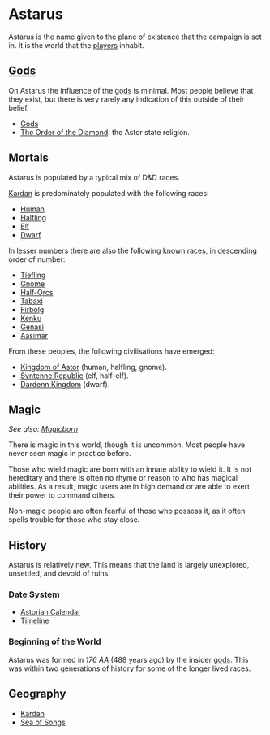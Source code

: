 # Astarus

Astarus is the name given to the plane of existence that the campaign is set in. It is the world that the [players](../players/logan.md) inhabit.

## [Gods](../gods/gods.md)

On Astarus the influence of the [gods](../gods/gods.md) is minimal. Most people believe that they exist, but there is very rarely any indication of this outside of their belief.

- [Gods](../gods/gods.md)
- [The Order of the Diamond](../organisations/the-order-of-the-diamond.md): the Astor state religion.

## Mortals

Astarus is populated by a typical mix of D&D races.

[Kardan](../places/continents/kardan.md) is predominately populated with the following races:

- [Human](https://www.dndbeyond.com/races/human)
- [Halfling](https://www.dndbeyond.com/races/halfling)
- [Elf](https://www.dndbeyond.com/races/elf)
- [Dwarf](https://www.dndbeyond.com/races/dwarf)

In lesser numbers there are also the following known races, in descending order of number:

- [Tiefling](https://www.dndbeyond.com/races/tiefling)
- [Gnome](https://www.dndbeyond.com/races/gnome)
- [Half-Orcs](https://www.dndbeyond.com/races/half-orc)
- [Tabaxi](https://www.dndbeyond.com/races/tabaxi)
- [Firbolg](https://www.dndbeyond.com/races/firbolg)
- [Kenku](https://www.dndbeyond.com/races/kenku)
- [Genasi](https://www.dndbeyond.com/races/genasi)
- [Aasimar](https://www.dndbeyond.com/races/aasimar)

From these peoples, the following civilisations have emerged:

- [Kingdom of Astor](../civilisations/kingdom-of-astor/kingdom-of-astor.md) (human, halfling, gnome).
- [Syntenne Republic](../civilisations/syntenne-republic/syntenne-republic.md) (elf, half-elf).
- [Dardenn Kingdom](../civilisations/dardenn-kingdom/dardenn-kingdom.md) (dwarf).

## Magic

*See also: [Magicborn](../civilisations/kingdom-of-astor/magicborn.md)*

There is magic in this world, though it is uncommon. Most people have never seen magic in practice before.

Those who wield magic are born with an innate ability to wield it. It is not hereditary and there is often no rhyme or reason to who has magical abilities. As a result, magic users are in high demand or are able to exert their power to command others.

Non-magic people are often fearful of those who possess it, as it often spells trouble for those who stay close.

## History

Astarus is relatively new. This means that the land is largely unexplored, unsettled, and devoid of ruins.

### Date System

- [Astorian Calendar](../history/astorian-calendar.md)
- [Timeline](../history/timeline.md)

### Beginning of the World

Astarus was formed in *176 AA* (488 years ago) by the insider [gods](../gods/gods.md). This was within two generations of history for some of the longer lived races.

## Geography

- [Kardan](../places/continents/kardan.md)
- [Sea of Songs](../places/seas/sea-of-songs.md)
